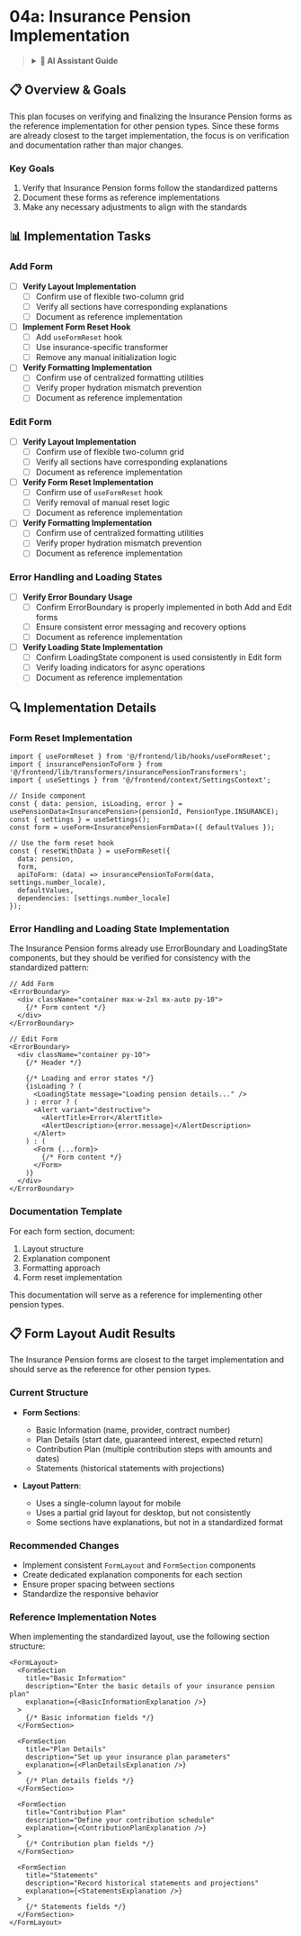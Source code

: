 # 04a: Insurance Pension Implementation

> <details>
> <summary><strong>🤖 AI Assistant Guide</strong></summary>
>
> ## Purpose
> This document provides the implementation plan for standardizing Insurance Pension forms. These forms are closest to the target implementation and will serve as the reference for other pension types.
>
> ## Implementation Order
> 1. Layout Standardization
> 2. Formatting Standardization
> 3. Form Reset Implementation
> 4. **Per-Pension Type Implementation** (current phase)
>
> ## Dependencies
> - Requires completion of the first three plans
>
> ## Expected Outcome
> Insurance Pension forms will follow the standardized patterns and serve as reference implementations.
>
> ## Status Tracking
> - Use checkboxes to track progress
> - Mark subtasks as they are completed
>
> ## Status Indicators
> - [ ] Not started
> - [x] Completed
> - [~] Partially completed
> </details>

## 📋 Overview & Goals

This plan focuses on verifying and finalizing the Insurance Pension forms as the reference implementation for other pension types. Since these forms are already closest to the target implementation, the focus is on verification and documentation rather than major changes.

### Key Goals
1. Verify that Insurance Pension forms follow the standardized patterns
2. Document these forms as reference implementations
3. Make any necessary adjustments to align with the standards

## 📊 Implementation Tasks

### Add Form

- [ ] **Verify Layout Implementation**
  - [ ] Confirm use of flexible two-column grid
  - [ ] Verify all sections have corresponding explanations
  - [ ] Document as reference implementation

- [ ] **Implement Form Reset Hook**
  - [ ] Add `useFormReset` hook
  - [ ] Use insurance-specific transformer
  - [ ] Remove any manual initialization logic

- [ ] **Verify Formatting Implementation**
  - [ ] Confirm use of centralized formatting utilities
  - [ ] Verify proper hydration mismatch prevention
  - [ ] Document as reference implementation

### Edit Form

- [ ] **Verify Layout Implementation**
  - [ ] Confirm use of flexible two-column grid
  - [ ] Verify all sections have corresponding explanations
  - [ ] Document as reference implementation

- [ ] **Verify Form Reset Implementation**
  - [ ] Confirm use of `useFormReset` hook
  - [ ] Verify removal of manual reset logic
  - [ ] Document as reference implementation

- [ ] **Verify Formatting Implementation**
  - [ ] Confirm use of centralized formatting utilities
  - [ ] Verify proper hydration mismatch prevention
  - [ ] Document as reference implementation

### Error Handling and Loading States

- [ ] **Verify Error Boundary Usage**
  - [ ] Confirm ErrorBoundary is properly implemented in both Add and Edit forms
  - [ ] Ensure consistent error messaging and recovery options
  - [ ] Document as reference implementation

- [ ] **Verify Loading State Implementation**
  - [ ] Confirm LoadingState component is used consistently in Edit form
  - [ ] Verify loading indicators for async operations
  - [ ] Document as reference implementation

## 🔍 Implementation Details

### Form Reset Implementation

```tsx
import { useFormReset } from '@/frontend/lib/hooks/useFormReset';
import { insurancePensionToForm } from '@/frontend/lib/transformers/insurancePensionTransformers';
import { useSettings } from '@/frontend/context/SettingsContext';

// Inside component
const { data: pension, isLoading, error } = usePensionData<InsurancePension>(pensionId, PensionType.INSURANCE);
const { settings } = useSettings();
const form = useForm<InsurancePensionFormData>({ defaultValues });

// Use the form reset hook
const { resetWithData } = useFormReset({
  data: pension,
  form,
  apiToForm: (data) => insurancePensionToForm(data, settings.number_locale),
  defaultValues,
  dependencies: [settings.number_locale]
});
```

### Error Handling and Loading State Implementation

The Insurance Pension forms already use ErrorBoundary and LoadingState components, but they should be verified for consistency with the standardized pattern:

```tsx
// Add Form
<ErrorBoundary>
  <div className="container max-w-2xl mx-auto py-10">
    {/* Form content */}
  </div>
</ErrorBoundary>

// Edit Form
<ErrorBoundary>
  <div className="container py-10">
    {/* Header */}
    
    {/* Loading and error states */}
    {isLoading ? (
      <LoadingState message="Loading pension details..." />
    ) : error ? (
      <Alert variant="destructive">
        <AlertTitle>Error</AlertTitle>
        <AlertDescription>{error.message}</AlertDescription>
      </Alert>
    ) : (
      <Form {...form}>
        {/* Form content */}
      </Form>
    )}
  </div>
</ErrorBoundary>
```

### Documentation Template

For each form section, document:

1. Layout structure
2. Explanation component
3. Formatting approach
4. Form reset implementation

This documentation will serve as a reference for implementing other pension types.

## 📋 Form Layout Audit Results

The Insurance Pension forms are closest to the target implementation and should serve as the reference for other pension types.

### Current Structure

- **Form Sections**: 
  - Basic Information (name, provider, contract number)
  - Plan Details (start date, guaranteed interest, expected return)
  - Contribution Plan (multiple contribution steps with amounts and dates)
  - Statements (historical statements with projections)

- **Layout Pattern**:
  - Uses a single-column layout for mobile
  - Uses a partial grid layout for desktop, but not consistently
  - Some sections have explanations, but not in a standardized format

### Recommended Changes

- Implement consistent `FormLayout` and `FormSection` components
- Create dedicated explanation components for each section
- Ensure proper spacing between sections
- Standardize the responsive behavior

### Reference Implementation Notes

When implementing the standardized layout, use the following section structure:

```tsx
<FormLayout>
  <FormSection
    title="Basic Information"
    description="Enter the basic details of your insurance pension plan"
    explanation={<BasicInformationExplanation />}
  >
    {/* Basic information fields */}
  </FormSection>
  
  <FormSection
    title="Plan Details"
    description="Set up your insurance plan parameters"
    explanation={<PlanDetailsExplanation />}
  >
    {/* Plan details fields */}
  </FormSection>
  
  <FormSection
    title="Contribution Plan"
    description="Define your contribution schedule"
    explanation={<ContributionPlanExplanation />}
  >
    {/* Contribution plan fields */}
  </FormSection>
  
  <FormSection
    title="Statements"
    description="Record historical statements and projections"
    explanation={<StatementsExplanation />}
  >
    {/* Statements fields */}
  </FormSection>
</FormLayout>
``` 